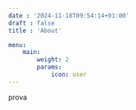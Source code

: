 ```yaml
---
date : '2024-11-18T09:54:14+01:00'
draft : false
title : 'About'

menu:
    main:
        weight: 2
        params: 
            icon: user
---
```


prova
